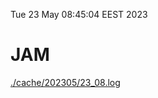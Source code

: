 Tue 23 May 08:45:04 EEST 2023
# JAM
<a href='./cache/202305/23_08.log'>./cache/202305/23_08.log</a>
